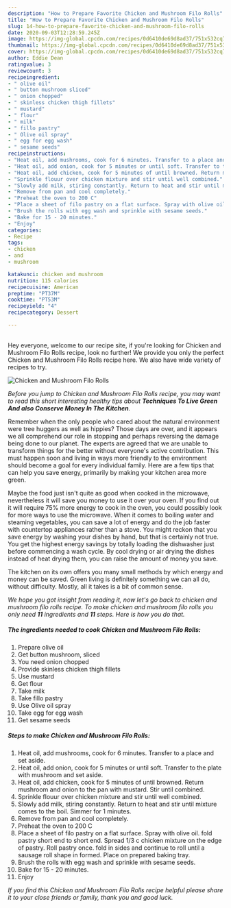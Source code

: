 ```yaml
---
description: "How to Prepare Favorite Chicken and Mushroom Filo Rolls"
title: "How to Prepare Favorite Chicken and Mushroom Filo Rolls"
slug: 14-how-to-prepare-favorite-chicken-and-mushroom-filo-rolls
date: 2020-09-03T12:28:59.245Z
image: https://img-global.cpcdn.com/recipes/0d6410de69d8ad37/751x532cq70/chicken-and-mushroom-filo-rolls-recipe-main-photo.jpg
thumbnail: https://img-global.cpcdn.com/recipes/0d6410de69d8ad37/751x532cq70/chicken-and-mushroom-filo-rolls-recipe-main-photo.jpg
cover: https://img-global.cpcdn.com/recipes/0d6410de69d8ad37/751x532cq70/chicken-and-mushroom-filo-rolls-recipe-main-photo.jpg
author: Eddie Dean
ratingvalue: 3
reviewcount: 3
recipeingredient:
- " olive oil"
- " button mushroom sliced"
- " onion chopped"
- " skinless chicken thigh fillets"
- " mustard"
- " flour"
- " milk"
- " fillo pastry"
- " Olive oil spray"
- " egg for egg wash"
- " sesame seeds"
recipeinstructions:
- "Heat oil, add mushrooms, cook for 6 minutes. Transfer to a place and set aside."
- "Heat oil, add onion, cook for 5 minutes or until soft. Transfer to the plate with mushroom and set aside."
- "Heat oil, add chicken, cook for 5 minutes of until browned. Return mushroom and onion to the pan with mustard. Stir until combined."
- "Sprinkle flouur over chicken mixture and stir until well combined."
- "Slowly add milk, stiring constantly. Return to heat and stir until mixture comes to the boil. Simmer for 1 minutes."
- "Remove from pan and cool completely."
- "Preheat the oven to 200 C"
- "Place a sheet of filo pastry on a flat surface. Spray with olive oil. fold pastry short end to short end. Spread 1/3 c chicken mixture on the edge of pastry. Roll pastry once. fold in sides and continue to roll until a sausage roll shape in formed. Place on prepared baking tray."
- "Brush the rolls with egg wash and sprinkle with sesame seeds."
- "Bake for 15 - 20 minutes."
- "Enjoy"
categories:
- Recipe
tags:
- chicken
- and
- mushroom

katakunci: chicken and mushroom 
nutrition: 115 calories
recipecuisine: American
preptime: "PT37M"
cooktime: "PT53M"
recipeyield: "4"
recipecategory: Dessert

---
```

<br>
Hey everyone, welcome to our recipe site, if you're looking for Chicken and Mushroom Filo Rolls recipe, look no further! We provide you only the perfect Chicken and Mushroom Filo Rolls recipe here. We also have wide variety of recipes to try.
<br>


![Chicken and Mushroom Filo Rolls](https://img-global.cpcdn.com/recipes/0d6410de69d8ad37/751x532cq70/chicken-and-mushroom-filo-rolls-recipe-main-photo.jpg)

<i>Before you jump to Chicken and Mushroom Filo Rolls recipe, you may want to read this short interesting healthy tips about 
<strong>Techniques To Live Green And also Conserve Money In The Kitchen</strong>.</i>
</br>

Remember when the only people who cared about the natural environment were tree huggers as well as hippies? Those days are over, and it appears we all comprehend our role in stopping and perhaps reversing the damage being done to our planet. The experts are agreed that we are unable to transform things for the better without everyone's active contribution. This must happen soon and living in ways more friendly to the environment should become a goal for every individual family. Here are a few tips that can help you save energy, primarily by making your kitchen area more green.

Maybe the food just isn't quite as good when cooked in the microwave, nevertheless it will save you money to use it over your oven. If you find out it will require 75% more energy to cook in the oven, you could possibly look for more ways to use the microwave. When it comes to boiling water and steaming vegetables, you can save a lot of energy and do the job faster with countertop appliances rather than a stove. You might reckon that you save energy by washing your dishes by hand, but that is certainly not true. You get the highest energy savings by totally loading the dishwasher just before commencing a wash cycle. By cool drying or air drying the dishes instead of heat drying them, you can raise the amount of money you save.

The kitchen on its own offers you many small methods by which energy and money can be saved. Green living is definitely something we can all do, without difficulty. Mostly, all it takes is a bit of common sense.


<i>We hope you got insight from reading it, now let's go back to chicken and mushroom filo rolls recipe. To make chicken and mushroom filo rolls you only need <strong>11</strong> ingredients and <strong>11</strong> steps. Here is how you do that.
</i>

##### The ingredients needed to cook Chicken and Mushroom Filo Rolls:

1. Prepare  olive oil
1. Get  button mushroom, sliced
1. You need  onion chopped
1. Provide  skinless chicken thigh fillets
1. Use  mustard
1. Get  flour
1. Take  milk
1. Take  fillo pastry
1. Use  Olive oil spray
1. Take  egg for egg wash
1. Get  sesame seeds


##### Steps to make Chicken and Mushroom Filo Rolls:

1. Heat oil, add mushrooms, cook for 6 minutes. Transfer to a place and set aside.
1. Heat oil, add onion, cook for 5 minutes or until soft. Transfer to the plate with mushroom and set aside.
1. Heat oil, add chicken, cook for 5 minutes of until browned. Return mushroom and onion to the pan with mustard. Stir until combined.
1. Sprinkle flouur over chicken mixture and stir until well combined.
1. Slowly add milk, stiring constantly. Return to heat and stir until mixture comes to the boil. Simmer for 1 minutes.
1. Remove from pan and cool completely.
1. Preheat the oven to 200 C
1. Place a sheet of filo pastry on a flat surface. Spray with olive oil. fold pastry short end to short end. Spread 1/3 c chicken mixture on the edge of pastry. Roll pastry once. fold in sides and continue to roll until a sausage roll shape in formed. Place on prepared baking tray.
1. Brush the rolls with egg wash and sprinkle with sesame seeds.
1. Bake for 15 - 20 minutes.
1. Enjoy


<i>If you find this Chicken and Mushroom Filo Rolls recipe helpful please share it to your close friends or family, thank you and good luck.</i>
